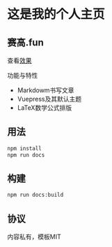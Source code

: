 # 这是我的个人主页

## 赛高.fun

查看[效果](http://saigao.fun)

功能与特性

* Markdowm书写文章
* Vuepress及其默认主题
* LaTeX数学公式排版

## 用法

```bash
npm install
npm run docs
```

## 构建

```bash
npm run docs:build
```

## 协议

内容私有，模板MIT